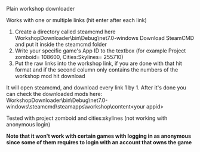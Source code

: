 Plain workshop downloader

Works with one or multiple links (hit enter after each link)


1. Create a directory called steamcmd here WorkshopDownloader\bin\Debug\net7.0-windows
   Download SteamCMD and put it inside the steamcmd folder
2. Write your specific game's App ID to the textbox (for example Project zomboid= 108600, Cities:Skylines= 255710)
3. Put the raw links into the workshop link, if you are done with that hit format and if the second column only contains the numbers of the workshop mod hit download

It will open steamcmd, and download every link 1 by 1.
After it's done you can check the downloaded mods here:
WorkshopDownloader\bin\Debug\net7.0-windows\steamcmd\steamapps\workshop\content\<your appid>


Tested with project zomboid and cities:skylines (not working with anonymous login)


<b>Note that it won't work with certain games with logging in as anonymous since some of them requires to login with an account that owns the game
